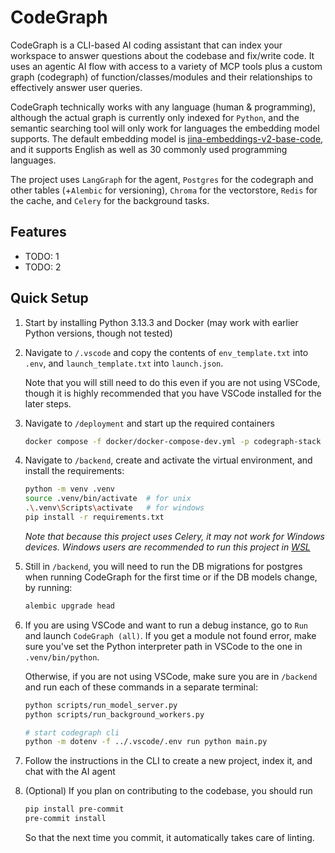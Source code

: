 # CodeGraph

CodeGraph is a CLI-based AI coding assistant that can index your workspace to answer questions about the codebase and fix/write code. It uses an agentic AI flow with access to a variety of MCP tools plus a custom graph (codegraph) of function/classes/modules and their relationships to effectively answer user queries.

CodeGraph technically works with any language (human & programming), although the actual graph is currently only indexed for `Python`, and the semantic searching tool will only work for languages the embedding model supports. The default embedding model is [jina-embeddings-v2-base-code](https://huggingface.co/jinaai/jina-embeddings-v2-base-code), and it supports English as well as 30 commonly used programming languages.

The project uses `LangGraph` for the agent, `Postgres` for the codegraph and other tables (+`Alembic` for versioning), `Chroma` for the vectorstore, `Redis` for the cache, and `Celery` for the background tasks.
<!-- + LiteLLM for managing different models -->

<!-- TODO: insert GIF/video here -->

## Features
<!-- list overall, tools, cli, and indexing functionalities -->
<!-- maybe talk about tests + github actions -->
- TODO: 1
- TODO: 2

## Quick Setup

1. Start by installing Python 3.13.3 and Docker (may work with earlier Python versions, though not tested)

2. Navigate to `/.vscode` and copy the contents of `env_template.txt` into `.env`, and `launch_template.txt` into `launch.json`.

   Note that you will still need to do this even if you are not using VSCode, though it is highly recommended that you have VSCode installed for the later steps.
   <!-- TODO: add instructions on the .env file and required environmental variables -->

3. Navigate to `/deployment` and start up the required containers

   ```bash
   docker compose -f docker/docker-compose-dev.yml -p codegraph-stack up -d
   ```

4. Navigate to `/backend`, create and activate the virtual environment, and install the requirements:

   ```bash
   python -m venv .venv
   source .venv/bin/activate  # for unix
   .\.venv\Scripts\activate   # for windows
   pip install -r requirements.txt
   ```

   *Note that because this project uses Celery, it may not work for Windows devices. Windows users are recommended to run this project in [WSL](https://learn.microsoft.com/en-us/windows/wsl/install)*

5. Still in `/backend`, you will need to run the DB migrations for postgres when running CodeGraph for the first time or if the DB models change, by running:

   ```bash
   alembic upgrade head
   ```

6. If you are using VSCode and want to run a debug instance, go to `Run` and launch `CodeGraph (all)`. If you get a module not found error, make sure you've set the Python interpreter path in VSCode to the one in `.venv/bin/python`.

   Otherwise, if you are not using VSCode, make sure you are in `/backend` and run each of these commands in a separate terminal:

   <!-- TODO: create a script to start all celery workers -->
   ```bash
   python scripts/run_model_server.py
   python scripts/run_background_workers.py

   # start codegraph cli
   python -m dotenv -f ../.vscode/.env run python main.py
   ```

7. Follow the instructions in the CLI to create a new project, index it, and chat with the AI agent

8. (Optional) If you plan on contributing to the codebase, you should run

   ```bash
   pip install pre-commit
   pre-commit install
   ```

   So that the next time you commit, it automatically takes care of linting.

<!-- TODO: add known limitations and potential future features -->